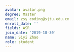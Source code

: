 ```yaml
---
avatar: avatar.png
degree: Master
email: zsy_coding@sjtu.edu.cn
enroll_date: ''
fields: ASR
join_date: '2019-10-30'
name: Siyi Zhao
role: student
---
```

